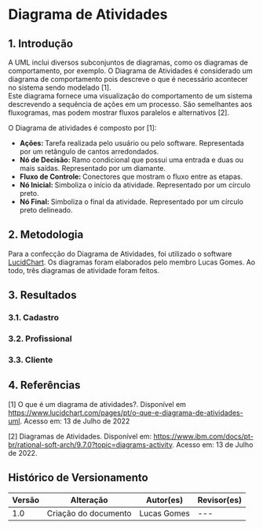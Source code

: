 # Diagrama de Atividades

## 1. Introdução

A UML inclui diversos subconjuntos de diagramas, como os diagramas de comportamento, por exemplo. O Diagrama de Atividades é considerado um diagrama de comportamento pois descreve o que é necessário acontecer no sistema sendo modelado [1]. </br>
Este diagrama fornece uma visualização do comportamento de um sistema descrevendo a sequência de ações em um processo. São semelhantes aos fluxogramas, mas podem mostrar fluxos paralelos e alternativos [2]. </br>

O Diagrama de atividades é composto por [1]:
<ul>
<li><strong>Ações: </strong> Tarefa realizada pelo usuário ou pelo software. Representada por um retângulo de cantos arredondados.</li>
<li><strong>Nó de Decisão: </strong>Ramo condicional que possui uma entrada e duas ou mais saídas. Representado por um diamante.</li>
<li><strong>Fluxo de Controle: </strong>Conectores que mostram o fluxo entre as etapas.</li>
<li><strong>Nó Inicial: </strong> Simboliza o início da atividade. Representado por um círculo preto.</li>
<li><strong>Nó Final: </strong>Simboliza o final da atividade. Representado por um círculo preto delineado.</li>
</ul>

## 2. Metodologia

Para a confecção do Diagrama de Atividades, foi utilizado o software [LucidChart](https://www.lucidchart.com/pages/pt). Os diagramas foram elaborados pelo membro Lucas Gomes. Ao todo, três diagramas de atividade foram feitos.

## 3. Resultados

### 3.1. Cadastro

### 3.2. Profissional

### 3.3. Cliente

## 4. Referências

[1] O que é um diagrama de atividades?. Disponível em https://www.lucidchart.com/pages/pt/o-que-e-diagrama-de-atividades-uml. Acesso em: 13 de Julho de 2022

[2] Diagramas de Atividades. Disponível em: https://www.ibm.com/docs/pt-br/rational-soft-arch/9.7.0?topic=diagrams-activity. Acesso em: 13 de Julho de 2022.

## Histórico de Versionamento

| Versão | Alteração                        | Autor(es)    | Revisor(es) |
| ------ | -------------------------------- | ------------ | ----------- |
| 1.0    | Criação do documento             | Lucas Gomes | ---         |
